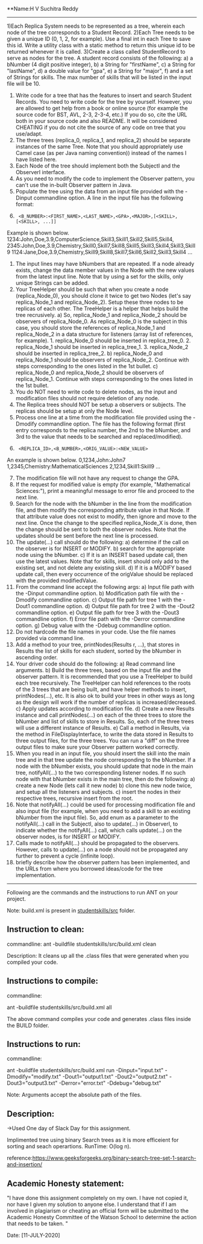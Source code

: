**Name:H V Suchitra Reddy

-----------------------------------------------------------------------

1)Each Replica System needs to be represented as a tree, wherein each node of the tree corresponds to a Student Record.
2)Each Tree needs to be given a unique ID (0, 1, 2, for example). Use a final int in each Tree to save this id. Write a utility class with a static method to return this unique id to be returned whenever it is called.
3)Create a class called StudentRecord to serve as nodes for the tree. A student record consists of the following:
        a)	a bNumber (4 digit positive integer),
        b)	a String for "firstName",
        c)	a String for "lastName",
        d)	a double value for "gpa",
        e)	a String for "major",
        f)	and a set of Strings for skills. The max number of skills that will be listed in the input file will be 10.
1.	Write code for a tree that has the features to insert and search Student Records. You need to write code for the tree by yourself. However, you are allowed to get help from a book or online source (for example the source code for BST, AVL, 2-3, 2-3-4, etc.) If you do so, cite the URL both in your source code and also README. It will be considered CHEATING if you do not cite the source of any code on tree that you use/adapt.
2.	The three trees (replica_0, replica_1, and replica_2) should be separate instances of the same Tree. Note that you should appropriately use Camel case (as per Java naming convention)) instead of the names I have listed here.
3.	Each Node of the tree should implement both the SubjectI and the ObserverI interface.
4.	As you need to modify the code to implement the Observer pattern, you can't use the in-built Observer pattern in Java.
5.	Populate the tree using the data from an input file provided with the -Dinput commandline option. A line in the input file has the following format:
6.		<B_NUMBER>:<FIRST_NAME>,<LAST_NAME>,<GPA>,<MAJOR>,[<SKILL>,[<SKILL>, ...]]

Example is shown below.
	1234:John,Doe,3.9,ComputerScience,Skill3,Skill1,Skill2,Skill5,Skill4,
	2345:John,Doe,3.9,Chemistry,Skill0,Skill7,Skill8,Skill5,Skill3,Skill4,Skill3,Skill9
	1124:Jane,Doe,3.9,Chemistry,Skill9,Skill8,Skill7,Skill6,Skill2,Skill3,Skill4
	...
	
1.	The input lines may have bNumbers that are repeated. If a node already exists, change the data member values in the Node with the new values from the latest input line. Note that by using a set for the skills, only unique Strings can be added.
2.	Your TreeHelper should be such that when you create a node (replica_Node_0), you should clone it twice to get two Nodes (let's say replica_Node_1 and replica_Node_2). Setup these three nodes to be replicas of each other. The TreeHelper is a helper that helps build the tree recrusively.
        a)	So, replica_Node_1 and replica_Node_2 should be observers of replica_Node_0. As replica_Node_0 is the subject in this case, you should store the references of replica_Node_1 and replica_Node_2 in a data structure for listeners (array list of references, for example).
                    1.	replica_Node_0 should be inserted in replica_tree_0.
                    2.	replica_Node_1 should be inserted in replica_tree_1.
                    3.	replica_Node_2 should be inserted in replica_tree_2.
        b)	replica_Node_0 and replica_Node_1 should be observers of replica_Node_2. Continue with steps corresponding to the ones listed in the 1st bullet.
        c)	replica_Node_0 and replica_Node_2 should be observers of replica_Node_1. Continue with steps corresponding to the ones listed in the 1st bullet.
3.	You do NOT need to write code to delete nodes, as the input and modification files should not require deletion of any node.
4.	The Replica trees should NOT be setup a observers or subjects. The replicas should be setup at only the Node level.
5.	Process one line at a time from the modification file provided using the -Dmodify commandline option. The file has the following format (first entry corresponds to the replica number, the 2nd to the bNumber, and 3rd to the value that needs to be searched and replaced/modified).
6.		<REPLICA_ID>,<B_NUMBER>,<ORIG_VALUE>:<NEW_VALUE>
	
An example is shown below.
	0,1234,John:John7
	1,2345,Chemistry:MathematicalSciences
	2,1234,Skill1:Skill9
	...
	
7.	The modification file will not have any request to change the GPA.
8.	If the request for modified value is empty (for example, "Mathematical Sciences:"), print a meaningful message to error file and proceed to the next line.
9.	Search for the node with the bNumber in the line from the modification file, and then modify the corresponding attribute value in that Node. If that attribute value does not exist to modify, then ignore and move to the next line. Once the change to the specified replica_Node_X is done, then the change should be sent to both the observer nodes. Note that the updates should be sent before the next line is processed.
10.	The update(...) call should do the following:
              a)	determine if the call on the observer is for INSERT or MODIFY.
              b)	search for the appropriate node using the bNumber.
              c)	If it is an INSERT based update call, then use the latest values. Note that for skills, insert should only add to the existing set, and not        delete any existing skill.
              d)	If it is a MODIFY based update call, then every occurrence of the origValue should be replaced with the provided modifiedValue.
11.	From the command line accept the following args:
              a)	Input file path with the -Dinput commandline option.
              b)	Modification path file with the -Dmodify commandline option.
              c)	Output file path for tree 1 with the -Dout1 commandline option.
              d)	Output file path for tree 2 with the -Dout2 commandline option.
              e)	Output file path for tree 3 with the -Dout3 commandline option.
              f)	Error file path with the -Derror commandline option.
              g)	Debug value with the -Ddebug commandline option.
12.	Do not hardcode the file names in your code. Use the file names provided via command line.
13.	Add a method to your tree, printNodes(Results r, ...), that stores in Results the list of skills for each student, sorted by the bNumber in ascending order.
14.	Your driver code should do the following:
              a)	Read command line arguments.
              b)	Build the three trees, based on the input file and the observer pattern. It is recommended that you use a TreeHelper to build each tree recursively. The TreeHelper can hold references to the roots of the 3 trees that are being built, and have helper methods to insert, printNodes(...), etc. It is also ok to build your trees in other ways as long as the design will work if the number of replicas is increased/decreased.
              c)	Apply updates according to modification file.
              d)	Create a new Results instance and call printNodes(...) on each of the three trees to store the bNumber and list of skills to store in Results. So, each of the three trees will use a different instance of Results.
              e)	Call a method in Results, via the method in FileDisplayInterface, to write the data stored in Results to three output files, for the three trees. You can run a "diff" on the three output files to make sure your Observer pattern worked correctly.
15.	When you read in an input file, you should insert the skill into the main tree and in that tree update the node corresponding to the bNumber. If a node with the bNumber exists, you should update that node in the main tree, notifyAll(...) to the two corresponding listener nodes. If no such node with that bNumber exists in the main tree, then do the following:
                a)	create a new Node (lets call it new node)
                b)	clone this new node twice, and setup all the listeners and subjects.
                c)	insert the nodes in their respective trees, recursive insert from the root.
16.	Note that notifyAll(...) could be used for processing modification file and also input file (for example, when you need to add a skill to an existing bNumber from the input file). So, add enum as a parameter to the notifyAll(...) call in the SubjectI, also to update(...) in ObserverI, to indicate whether the notifyAll(...) call, which calls update(...) on the observer nodes, is for INSERT or MODIFY.
17.	Calls made to notifyAll(...) should be propagated to the observers. However, calls to update(...) on a node should not be propagated any further to prevent a cycle (infinite loop).
18.	briefly describe how the observer pattern has been implemented, and the URLs from where you borrowed ideas/code for the tree implementation.

-----------------------------------------------------------------------------------------------

Following are the commands and the instructions to run ANT on your project.


Note: build.xml is present in [studentskills/src](./studentskills/src/) folder.

## Instruction to clean:

commandline:
ant -buildfile studentskills/src/build.xml clean


Description: It cleans up all the .class files that were generated when you
compiled your code.

## Instructions to compile:

commandline:

ant -buildfile studentskills/src/build.xml all

The above command compiles your code and generates .class files inside the BUILD folder.

## Instructions to run:

commandline:

ant -buildfile studentskills/src/build.xml run -Dinput="input.txt" -Dmodify="modify.txt" -Dout1="output1.txt" -Dout2="output2.txt" -Dout3="output3.txt" -Derror="error.txt" -Ddebug="debug.txt"



Note: Arguments accept the absolute path of the files.


## Description:
->Used One day of Slack Day for this assignment.


Implimented tree using binary Search trees as it is more efficeient for sorting and seach operartions.
RunTime: O(log n).

reference:https://www.geeksforgeeks.org/binary-search-tree-set-1-search-and-insertion/




## Academic Honesty statement:

"I have done this assignment completely on my own. I have not copied
it, nor have I given my solution to anyone else. I understand that if
I am involved in plagiarism or cheating an official form will be
submitted to the Academic Honesty Committee of the Watson School to
determine the action that needs to be taken. "

Date: [11-JULY-2020]



